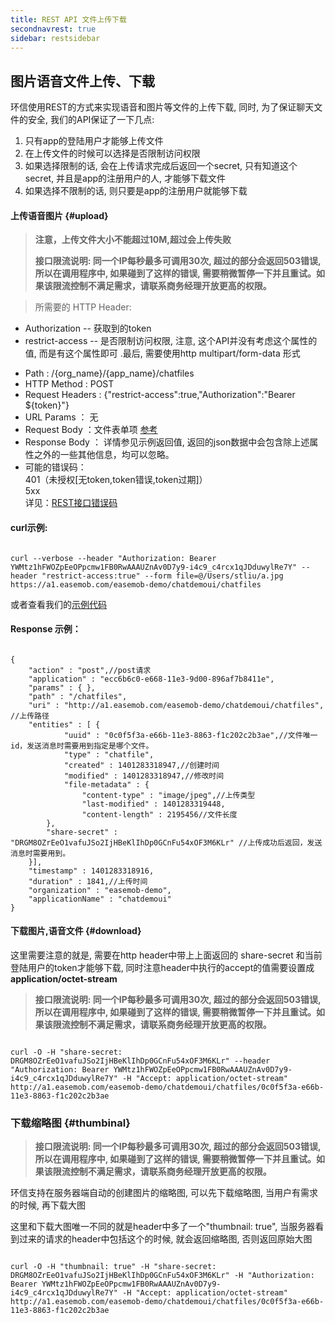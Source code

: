 ```yaml
---
title: REST API 文件上传下载
secondnavrest: true
sidebar: restsidebar
---
```


## 图片语音文件上传、下载

环信使用REST的方式来实现语音和图片等文件的上传下载, 同时, 为了保证聊天文件的安全, 我们的API保证了一下几点:

1. 只有app的登陆用户才能够上传文件
2. 在上传文件的时候可以选择是否限制访问权限
3. 如果选择限制的话, 会在上传请求完成后返回一个secret, 只有知道这个secret, 并且是app的注册用户的人, 才能够下载文件
4. 如果选择不限制的话, 则只要是app的注册用户就能够下载
	
#### 上传语音图片 {#upload}

> **注意，上传文件大小不能超过10M,超过会上传失败**
> 
> **接口限流说明: 同一个IP每秒最多可调用30次, 超过的部分会返回503错误, 所以在调用程序中, 如果碰到了这样的错误, 需要稍微暂停一下并且重试。如果该限流控制不满足需求，请联系商务经理开放更高的权限。**

> 所需要的 HTTP Header:
* Authorization -- 获取到的token
* restrict-access -- 是否限制访问权限, 注意, 这个API并没有考虑这个属性的值, 而是有这个属性即可 .最后, 需要使用http multipart/form-data 形式

- Path : /{org_name}/{app_name}/chatfiles
- HTTP Method : POST
- Request Headers : {"restrict-access":true,"Authorization":"Bearer ${token}"}
- URL Params ： 无
- Request Body ：文件表单项    [参考](http://www.w3school.com.cn/tags/tag_input.asp)
- Response Body ： 详情参见示例返回值, 返回的json数据中会包含除上述属性之外的一些其他信息，均可以忽略。
- 可能的错误码：  <br/>401（未授权[无token,token错误,token过期]） <br/>5xx <br/> 详见：[REST接口错误码](http://www.easemob.com/docs/helps/errorcodes/) 

#### curl示例:

<pre class="hll"><code class="language-java">
curl --verbose --header "Authorization: Bearer YWMtz1hFWOZpEeOPpcmw1FB0RwAAAUZnAv0D7y9-i4c9_c4rcx1qJDduwylRe7Y" --header "restrict-access:true" --form file=@/Users/stliu/a.jpg https://a1.easemob.com/easemob-demo/chatdemoui/chatfiles
</code></pre>

或者查看我们的[示例代码](https://github.com/easemob/emchat-server-examples)

#### Response 示例：

<pre class="hll"><code class="language-java">
{
    "action" : "post",//post请求
    "application" : "ecc6b6c0-e668-11e3-9d00-896af7b8411e",
    "params" : { },
    "path" : "/chatfiles",
    "uri" : "http://a1.easemob.com/easemob-demo/chatdemoui/chatfiles", //上传路径
    "entities" : [ {
        	"uuid" : "0c0f5f3a-e66b-11e3-8863-f1c202c2b3ae",//文件唯一id，发送消息时需要用到指定是哪个文件。
        	"type" : "chatfile",
        	"created" : 1401283318947,//创建时间
        	"modified" : 1401283318947,//修改时间
        	"file-metadata" : {
            	"content-type" : "image/jpeg",//上传类型
            	"last-modified" : 1401283319448,
            	"content-length" : 2195456//文件长度
        },
        "share-secret" : "DRGM8OZrEeO1vafuJSo2IjHBeKlIhDp0GCnFu54xOF3M6KLr" //上传成功后返回，发送消息时需要用到。
    }],
    "timestamp" : 1401283318916,
    "duration" : 1841,//上传时间
    "organization" : "easemob-demo",
    "applicationName" : "chatdemoui"
}	
</code></pre>

#### 下载图片,语音文件 {#download}

这里需要注意的就是, 需要在http header中带上上面返回的 share-secret 和当前登陆用户的token才能够下载, 同时注意header中执行的accept的值需要设置成 **application/octet-stream**

> **接口限流说明: 同一个IP每秒最多可调用30次, 超过的部分会返回503错误, 所以在调用程序中, 如果碰到了这样的错误, 需要稍微暂停一下并且重试。如果该限流控制不满足需求，请联系商务经理开放更高的权限。**

<pre class="hll"><code class="language-java">
curl -O -H "share-secret: DRGM8OZrEeO1vafuJSo2IjHBeKlIhDp0GCnFu54xOF3M6KLr" --header "Authorization: Bearer YWMtz1hFWOZpEeOPpcmw1FB0RwAAAUZnAv0D7y9-i4c9_c4rcx1qJDduwylRe7Y" -H "Accept: application/octet-stream" http://a1.easemob.com/easemob-demo/chatdemoui/chatfiles/0c0f5f3a-e66b-11e3-8863-f1c202c2b3ae
</code></pre>

### 下载缩略图 {#thumbinal}  
> **接口限流说明: 同一个IP每秒最多可调用30次, 超过的部分会返回503错误, 所以在调用程序中, 如果碰到了这样的错误, 需要稍微暂停一下并且重试。如果该限流控制不满足需求，请联系商务经理开放更高的权限。**

环信支持在服务器端自动的创建图片的缩略图, 可以先下载缩略图, 当用户有需求的时候, 再下载大图

这里和下载大图唯一不同的就是header中多了一个"thumbnail: true", 当服务器看到过来的请求的header中包括这个的时候, 就会返回缩略图, 否则返回原始大图

<pre class="hll"><code class="language-java">
curl -O -H "thumbnail: true" -H "share-secret: DRGM8OZrEeO1vafuJSo2IjHBeKlIhDp0GCnFu54xOF3M6KLr" -H "Authorization: Bearer YWMtz1hFWOZpEeOPpcmw1FB0RwAAAUZnAv0D7y9-i4c9_c4rcx1qJDduwylRe7Y" -H "Accept: application/octet-stream" http://a1.easemob.com/easemob-demo/chatdemoui/chatfiles/0c0f5f3a-e66b-11e3-8863-f1c202c2b3ae
</code></pre>

